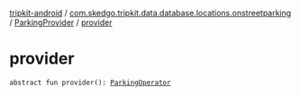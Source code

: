 [tripkit-android](../../index.md) / [com.skedgo.tripkit.data.database.locations.onstreetparking](../index.md) / [ParkingProvider](index.md) / [provider](./provider.md)

# provider

`abstract fun provider(): `[`ParkingOperator`](../../com.skedgo.tripkit.data.database.locations.carparks/-parking-operator/index.md)